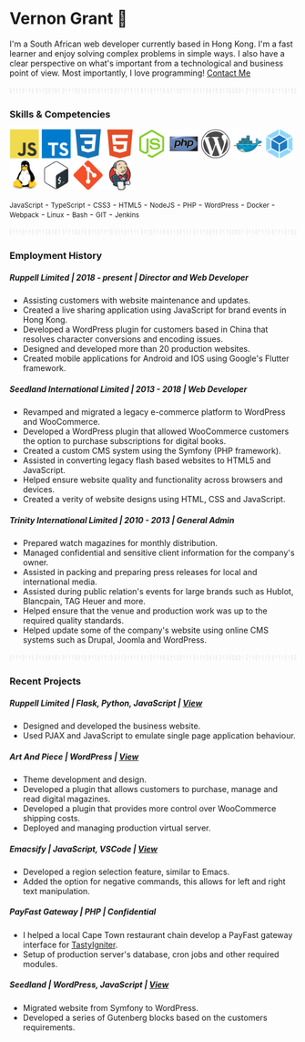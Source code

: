# Vernon Grant 🤝

I'm a South African web developer currently based in Hong Kong. I'm a fast
learner and enjoy solving complex problems in simple ways. I also have a clear
perspective on what's important from a technological and business point of
view. Most importantly, I love programming! [Contact Me](mailto:vernon@ruppell.io)

<!-- <img width="300" height="30" src="https://www.codewars.com/users/VernonGrant/badges/large" title="Codewars Profile Badge"> -->

<p align="center"><img width="1000" height="10" src="./assets/images/binary-line.jpg"></p>

### Skills & Competencies

<p align="left">
    <span><img alt="Javascript" width="52" height="52" src="./assets/images/javascript-original.svg"></span>
    <span><img alt="Typescript" width="52" height="52" src="./assets/images/typescript-original.svg"></span>
    <span><img alt="Css3" width="52" height="52" src="./assets/images/css3-plain.svg"></span>
    <span><img alt="Html5" width="52" height="52" src="./assets/images/html5-plain.svg"></span>
    <span><img alt="Node" width="52" height="52" src="./assets/images/nodejs-original.svg"></span>
    <span><img alt="Php" width="52" height="52" src="./assets/images/php-original.svg"></span>
    <span><img alt="Wordpress" width="52" height="52" src="./assets/images/wordpress-plain.svg"></span>
    <span><img alt="Docker" width="52" height="52" src="./assets/images/docker-original.svg"></span>
    <span><img alt="Webpack" width="52" height="52" src="./assets/images/webpack-original.svg"></span>
    <span><img alt="Linux" width="52" height="52" src="./assets/images/linux-original.svg"></span>
    <span><img alt="Bash" width="52" height="52" src="./assets/images/bash-original.svg"></span>
    <span><img alt="Git" width="52" height="52" src="./assets/images/git-original.svg"></span>
    <span><img alt="Jenkins" width="52" height="52" src="./assets/images/jenkins-original.svg"></span>
</p>

<p align="left">
    <small>JavaScript</small> -
    <small>TypeScript</small> -
    <small>CSS3</small> -
    <small>HTML5</small> -
    <small>NodeJS</small> -
    <small>PHP</small> -
    <small>WordPress</small> -
    <small>Docker</small> -
    <small>Webpack</small> -
    <small>Linux</small> -
    <small>Bash</small> -
    <small>GIT</small> -
    <small>Jenkins</small>
</p>

<p align="center"><img width="1000" height="10" src="./assets/images/binary-line.jpg"></p>

### Employment History

##### Ruppell Limited | 2018 - present | Director and Web Developer

- Assisting customers with website maintenance and updates.
- Created a live sharing application using JavaScript for brand events in Hong Kong.
- Developed a WordPress plugin for customers based in China that resolves
  character conversions and encoding issues.
- Designed and developed more than 20 production websites.
- Created mobile applications for Android and IOS using Google's Flutter framework.

##### Seedland International Limited | 2013 - 2018 | Web Developer

- Revamped and migrated a legacy e-commerce platform to WordPress and WooCommerce.
- Developed a WordPress plugin that allowed WooCommerce customers the option to
  purchase subscriptions for digital books.
- Created a custom CMS system using the Symfony (PHP framework).
- Assisted in converting legacy flash based websites to HTML5 and JavaScript.
- Helped ensure website quality and functionality across browsers and devices.
- Created a verity of website designs using HTML, CSS and JavaScript.

##### Trinity International Limited | 2010 - 2013 | General Admin

- Prepared watch magazines for monthly distribution.
- Managed confidential and sensitive client information for the company's owner.
- Assisted in packing and preparing press releases for local and international media.
- Assisted during public relation's events for large brands such as Hublot, Blancpain, TAG Heuer and more.
- Helped ensure that the venue and production work was up to the required quality standards.
- Helped update some of the company's website using online CMS systems such as Drupal, Joomla and WordPress.

<p align="center"><img width="1000" height="10" src="./assets/images/binary-line.jpg"></p>

### Recent Projects

##### Ruppell Limited | Flask, Python, JavaScript | [View](https://ruppell.io/en-hk/)
- Designed and developed the business website.
- Used PJAX and JavaScript to emulate single page application behaviour.

##### Art And Piece | WordPress | [View](https://artandpiece.com/)
- Theme development and design.
- Developed a plugin that allows customers to purchase, manage and read digital magazines.
- Developed a plugin that provides more control over WooCommerce shipping costs.
- Deployed and managing production virtual server.

#####  Emacsify | JavaScript, VSCode | [View](https://marketplace.visualstudio.com/items?itemName=RuppellLimited.emacsify)
- Developed a region selection feature, similar to Emacs.
- Added the option for negative commands, this allows for left and right text manipulation.

##### PayFast Gateway | PHP | Confidential
- I helped a local Cape Town restaurant chain develop a PayFast gateway interface for [TastyIgniter](https://tastyigniter.com/).
- Setup of production server's database, cron jobs and other required modules.

##### Seedland | WordPress, JavaScript | [View](https://www.seedland.hk/en-hk/home/)
- Migrated website from Symfony to WordPress.
- Developed a series of Gutenberg blocks based on the customers requirements.
